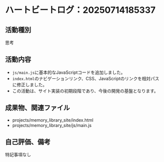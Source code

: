 # ハートビートログ：20250714185337

## 活動種別
思考

## 活動内容
- `js/main.js`に基本的なJavaScriptコードを追加しました。
- `index.html`のナビゲーションリンク、CSS、JavaScriptのリンクを相対パスに修正しました。
- この活動は、サイト実装の初期段階であり、今後の開発の基盤となります。

## 成果物、関連ファイル
- projects/memory_library_site/index.html
- projects/memory_library_site/js/main.js

## 自己評価、備考
特記事項なし
